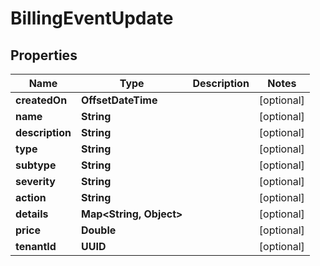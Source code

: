 

# BillingEventUpdate


## Properties

Name | Type | Description | Notes
------------ | ------------- | ------------- | -------------
**createdOn** | **OffsetDateTime** |  |  [optional]
**name** | **String** |  |  [optional]
**description** | **String** |  |  [optional]
**type** | **String** |  |  [optional]
**subtype** | **String** |  |  [optional]
**severity** | **String** |  |  [optional]
**action** | **String** |  |  [optional]
**details** | **Map&lt;String, Object&gt;** |  |  [optional]
**price** | **Double** |  |  [optional]
**tenantId** | **UUID** |  |  [optional]



